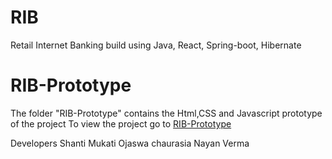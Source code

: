 # RIB
Retail Internet Banking build using Java, React, Spring-boot, Hibernate

# RIB-Prototype
The folder "RIB-Prototype" contains the Html,CSS and Javascript prototype of the project
To view the project go to [RIB-Prototype](https://ojaswa-chaurasia-saggezza.github.io/RIB/RIB-Prototype)

Developers
Shanti Mukati
Ojaswa chaurasia
Nayan Verma
